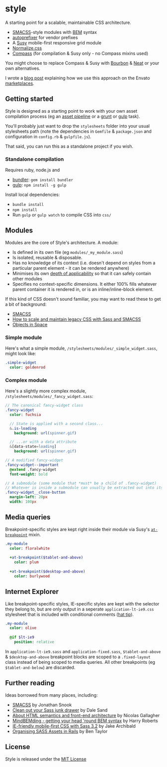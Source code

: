 # style

A starting point for a scalable, maintainable CSS architecture.

- [SMACSS](http://smacss.com/)-style modules with [BEM](http://bem.info/method/) syntax
- [autoprefixer](https://github.com/ai/autoprefixer) for vendor prefixes
- A [Susy](http://susy.oddbird.net/) mobile-first responsive grid module
- [Normalize.css](http://necolas.github.com/normalize.css/)
- [Compass](http://compass-style.org/) (for compilation & Susy only - no Compass mixins used)

You might choose to replace Compass & Susy with [Bourbon](http://bourbon.io/) & [Neat](http://neat.bourbon.io/) or your own alternatives.

I wrote a [blog post](http://webuild.envato.com/blog/how-to-scale-and-maintain-legacy-css-with-sass-and-smacss/) explaining how we use this approach on the Envato [marketplaces](http://themeforest.net).

## Getting started

Style is designed as a starting point to work with your own asset compilation process (eg an [asset pipeline](http://guides.rubyonrails.org/asset_pipeline.html) or a [grunt](http://gruntjs.com/) or [gulp](http://gulpjs.com/) task).

You'll probably just want to drop the `stylesheets` folder into your usual stylesheets path (note the dependencies in `Gemfile` & `package.json` and configuration in `config.rb` & `gulpfile.js`).

That said, you can run this as a standalone project if you wish.

### Standalone compilation

Requires ruby, node.js and

- [bundler](http://bundler.io/): `gem install bundler`
- [gulp](http://gulpjs.com/): `npm install -g gulp`

Install local dependencies:

- `bundle install`
- `npm install`
- Run `gulp` or `gulp watch` to compile CSS into `css/`

## Modules

Modules are the core of Style's architecture. A module:

- Is defined in its own file (eg `modules/_my_module.sass`)
- Is isolated, reusable & disposable.
- Has no knowledge of its context (i.e. doesn't depend on styles from a particular parent element - it can be rendered anywhere)
- Minimises its own [depth of applicability](http://smacss.com/book/applicability) so that it can safely contain other modules
- Specifies no context-specific dimensions. It either 100% fills whatever parent container it is rendered in, or is an inline/inline-block element.

If this kind of CSS doesn't sound familiar, you may want to read these to get a bit of background:

- [SMACSS](http://smacss.com/book/categorizing)
- [How to scale and maintain legacy CSS with Sass and SMACSS](http://webuild.envato.com/blog/how-to-scale-and-maintain-legacy-css-with-sass-and-smacss/)
- [Objects in Space](https://medium.com/objects-in-space/f6f404727)

### Simple module

Here's what a simple module, `/stylesheets/modules/_simple_widget.sass`, might look like:

```sass
.simple-widget
  color: goldenrod
```

### Complex module

Here's a slightly more complex module, `/stylesheets/modules/_fancy_widget.sass`:
```sass
// The canonical fancy-widget class
.fancy-widget
  color: fuchsia

  // State is applied with a second class...
  &.is-loading
    background: url(spinner.gif)

  // ...or with a data attribute
  &[data-state=loading]
    background: url(spinner.gif)

// A modified fancy-widget
.fancy-widget--important
  @extend .fancy-widget
  font-weight: bold

// A submodule (some module that *must* be a child of .fancy-widget)
// Whatever is inside a submodule can usually be extracted out into its own module.
.fancy-widget__close-button
  margin-left: 20px
  width: 100px
```

## Media queries
Breakpoint-specific styles are kept right inside their module via Susy's [`at-breakpoint`](http://susy.oddbird.net/guides/reference/#ref-at-breakpoint) mixin.
```sass
.my-module
  color: floralwhite
  
  +at-breakpoint($tablet-and-above)
    color: plum
  
  +at-breakpoint($desktop-and-above)
    color: burlywood
```

## Internet Explorer
Like breakpoint-specific styles, IE-specific styles are kept with the selector they belong to, but are only output in a seperate `application-lt-ie9.css` stylesheet that is included with conditional comments ([hat tip](http://jakearchibald.github.com/sass-ie/)).

```sass
.my-module
  color: olive
  
  @if $lt-ie9
    position: relative
```

In `application-lt-ie9.sass` and `application-fixed.sass`, `$tablet-and-above` & `$desktop-and-above` breakpoint blocks are scoped to a `.fixed-layout` class instead of being scoped to media queries. All other breakpoints (eg `$tablet-and-below`) are discarded.

## Further reading

Ideas borrowed from many places, including:
- [SMACSS](http://smacss.com/) by Jonathan Snook
- [Clean out your Sass junk drawer](http://gist.io/4436524) by Dale Sand
- [About HTML semantics and front-end architecture](http://nicolasgallagher.com/about-html-semantics-front-end-architecture/) by Nicolas Gallagher
- [MindBEMding - getting your head 'round BEM syntax](http://csswizardry.com/2013/01/mindbemding-getting-your-head-round-bem-syntax/) by Harry Roberts
- [IE-friendly mobile-first CSS with Sass 3.2](http://jakearchibald.github.com/sass-ie/) by Jake Archibald
- [Organising SASS Assets in Rails](https://coderwall.com/p/bqxhxg) by Ben Taylor

## License
Style is released under the [MIT License](http://ben.mit-license.org/)
